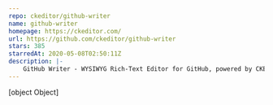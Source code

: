 ```yaml
---
repo: ckeditor/github-writer
name: github-writer
homepage: https://ckeditor.com/
url: https://github.com/ckeditor/github-writer
stars: 385
starredAt: 2020-05-08T02:50:11Z
description: |-
    GitHub Writer - WYSIWYG Rich-Text Editor for GitHub, powered by CKEditor.
---
```


[object Object]
